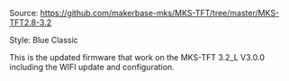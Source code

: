 Source: https://github.com/makerbase-mks/MKS-TFT/tree/master/MKS-TFT2.8-3.2

Style: Blue Classic

This is the updated firmware that work on the MKS-TFT 3.2_L V3.0.0 including the WIFI update and configuration.

